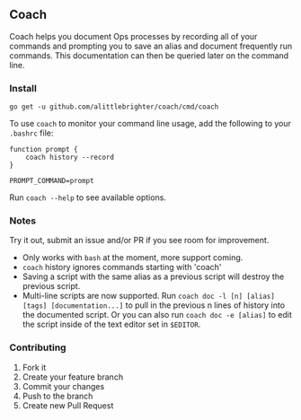 ## Coach

Coach helps you document Ops processes by recording all of your commands and prompting you to save an alias and document frequently run commands.  This 
documentation can then be queried later on the command line.

### Install
`go get -u github.com/alittlebrighter/coach/cmd/coach`

To use `coach` to monitor your command line usage, add the following to your `.bashrc` file: 
```
function prompt {
    coach history --record
}

PROMPT_COMMAND=prompt
```
Run `coach --help` to see available options. 

### Notes
Try it out, submit an issue and/or PR if you see room for improvement.

- Only works with `bash` at the moment, more support coming.
- `coach` history ignores commands starting with 'coach'
- Saving a script with the same alias as a previous script will destroy the previous script.
- Multi-line scripts are now supported.  Run `coach doc -l [n] [alias] [tags] [documentation...]` to pull in the previous n lines of history into the documented script.  Or you can also run `coach doc -e [alias]` to edit the script inside of the text editor set in `$EDITOR`.

### Contributing

1. Fork it
2. Create your feature branch
3. Commit your changes
4. Push to the branch
5. Create new Pull Request